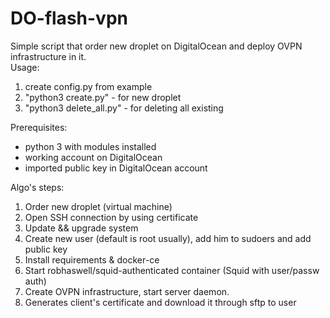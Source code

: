 # DO-flash-vpn
Simple script that order new droplet on DigitalOcean and deploy OVPN infrastructure in it.  
Usage:
1. create config.py from example
2. "python3 create.py" - for new droplet
3. "python3 delete_all.py" - for deleting all existing

Prerequisites:
* python 3 with modules installed
* working account on DigitalOcean
* imported public key in DigitalOcean account

Algo's steps:
1. Order new droplet (virtual machine)
2. Open SSH connection by using certificate
3. Update  && upgrade system
4. Create new user (default is root usually), add him to sudoers and add public key
5. Install requirements & docker-ce 
6. Start robhaswell/squid-authenticated container (Squid with user/passw auth)
7. Create OVPN infrastructure, start server daemon.
8. Generates client's certificate and download it through sftp to user
